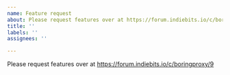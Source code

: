 ```yaml
---
name: Feature request
about: Please request features over at https://forum.indiebits.io/c/boringproxy/9
title: ''
labels: ''
assignees: ''

---
```


Please request features over at https://forum.indiebits.io/c/boringproxy/9
